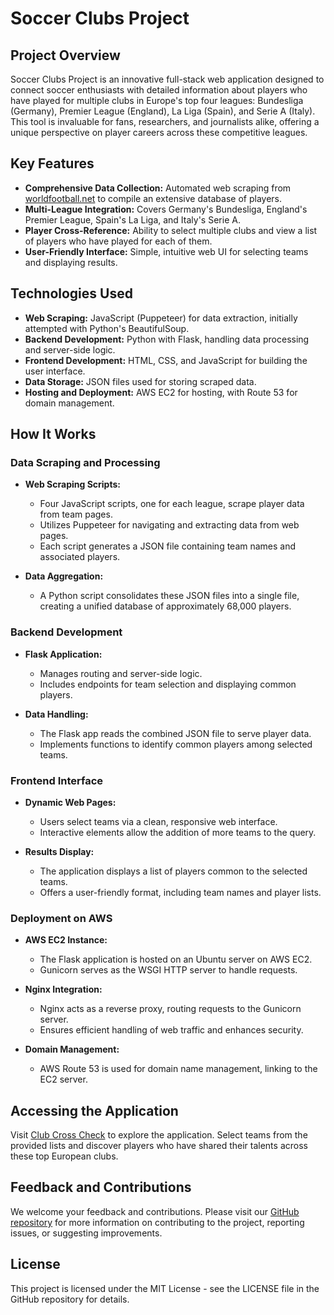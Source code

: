 # Soccer Clubs Project

## Project Overview

Soccer Clubs Project is an innovative full-stack web application designed to connect soccer enthusiasts with detailed information about players who have played for multiple clubs in Europe's top four leagues: Bundesliga (Germany), Premier League (England), La Liga (Spain), and Serie A (Italy). This tool is invaluable for fans, researchers, and journalists alike, offering a unique perspective on player careers across these competitive leagues.

## Key Features

- **Comprehensive Data Collection:** Automated web scraping from [worldfootball.net](https://www.worldfootball.net) to compile an extensive database of players.
- **Multi-League Integration:** Covers Germany's Bundesliga, England's Premier League, Spain's La Liga, and Italy's Serie A.
- **Player Cross-Reference:** Ability to select multiple clubs and view a list of players who have played for each of them.
- **User-Friendly Interface:** Simple, intuitive web UI for selecting teams and displaying results.

## Technologies Used

- **Web Scraping:** JavaScript (Puppeteer) for data extraction, initially attempted with Python's BeautifulSoup.
- **Backend Development:** Python with Flask, handling data processing and server-side logic.
- **Frontend Development:** HTML, CSS, and JavaScript for building the user interface.
- **Data Storage:** JSON files used for storing scraped data.
- **Hosting and Deployment:** AWS EC2 for hosting, with Route 53 for domain management.

## How It Works

### Data Scraping and Processing

- **Web Scraping Scripts:**
  - Four JavaScript scripts, one for each league, scrape player data from team pages.
  - Utilizes Puppeteer for navigating and extracting data from web pages.
  - Each script generates a JSON file containing team names and associated players.

- **Data Aggregation:**
  - A Python script consolidates these JSON files into a single file, creating a unified database of approximately 68,000 players.

### Backend Development

- **Flask Application:**
  - Manages routing and server-side logic.
  - Includes endpoints for team selection and displaying common players.

- **Data Handling:**
  - The Flask app reads the combined JSON file to serve player data.
  - Implements functions to identify common players among selected teams.

### Frontend Interface

- **Dynamic Web Pages:**
  - Users select teams via a clean, responsive web interface.
  - Interactive elements allow the addition of more teams to the query.

- **Results Display:**
  - The application displays a list of players common to the selected teams.
  - Offers a user-friendly format, including team names and player lists.

### Deployment on AWS

- **AWS EC2 Instance:**
  - The Flask application is hosted on an Ubuntu server on AWS EC2.
  - Gunicorn serves as the WSGI HTTP server to handle requests.

- **Nginx Integration:**
  - Nginx acts as a reverse proxy, routing requests to the Gunicorn server.
  - Ensures efficient handling of web traffic and enhances security.

- **Domain Management:**
  - AWS Route 53 is used for domain name management, linking to the EC2 server.

## Accessing the Application

Visit [Club Cross Check](http://clubcrosscheck.com/) to explore the application. Select teams from the provided lists and discover players who have shared their talents across these top European clubs.

## Feedback and Contributions

We welcome your feedback and contributions. Please visit our [GitHub repository](https://github.com/Truexbanan/SoccerClubsProject) for more information on contributing to the project, reporting issues, or suggesting improvements.

## License

This project is licensed under the MIT License - see the LICENSE file in the GitHub repository for details.
